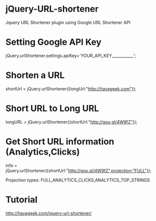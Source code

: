 jQuery-URL-shortener
====================

Jquery URL Shortener plugin using Google URL Shortener API


Setting Google API Key
====================
jQuery.urlShortener.settings.apiKey='YOUR_API_KEY___________';


Shorten a URL
====================
shortUrl = jQuery.urlShortener({longUrl:"http://hayageek.com"});



Short URL to Long URL
====================
longURL = jQuery.urlShortener({shortUrl:"http://goo.gl/4W9fZ"});



Get Short URL information (Analytics,Clicks)
====================
info = jQuery.urlShortener({shortUrl:"http://goo.gl/4W9fZ",projection:"FULL"});
	

Projection types: FULL,ANALYTICS_CLICKS,ANALYTICS_TOP_STRINGS


Tutorial
====================
http://hayageek.com/jquery-url-shortener/
